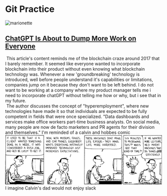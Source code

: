 

# Git Practice
![marionette](./article.avif)
## [ChatGPT Is About to Dump More Work on Everyone](https://www.theatlantic.com/technology/archive/2023/02/chatgpt-ai-detector-machine-learning-technology-bureaucracy/672927/)
&nbsp;This article's content reminds me of the blockchain craze around 2017 that I barely remember. It seemed like everyone wanted to incorporate blockchain into their product without even knowing what blockchain technology was. Whenever a new 'groundbreaking' technology is introduced, well before people understand it's capabilities or limitations, companies jump on it because they don't want to be left behind. I do not want to be working at a company where my product manager tells me i need to incorporate chatGPT without telling me how or why, but i see that in my future. 
<br>
&nbsp;The author discusses the concept of "hyperemployment", where new technologies have made it so that individuals are expected to be fully competent in fields that were once specialized. "Data dashboards and services make office workers part-time business analysts. On social media, many people are now de facto marketers and PR agents for their division and themselves." 
I'm reminded of a calvin and hobbes comic
![calvin and hobbes](./calvinAndHobbes.webp)
I imagine Calvin's dad would not enjoy slack